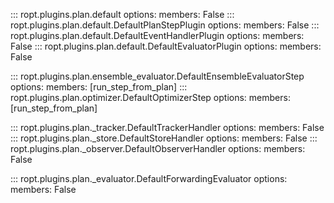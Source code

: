 ::: ropt.plugins.plan.default
    options:
        members: False
::: ropt.plugins.plan.default.DefaultPlanStepPlugin
    options:
        members: False
::: ropt.plugins.plan.default.DefaultEventHandlerPlugin
    options:
        members: False
::: ropt.plugins.plan.default.DefaultEvaluatorPlugin
    options:
        members: False

::: ropt.plugins.plan.ensemble_evaluator.DefaultEnsembleEvaluatorStep
    options:
        members: [run_step_from_plan]
::: ropt.plugins.plan.optimizer.DefaultOptimizerStep
    options:
        members: [run_step_from_plan]

::: ropt.plugins.plan._tracker.DefaultTrackerHandler
    options:
        members: False
::: ropt.plugins.plan._store.DefaultStoreHandler
    options:
        members: False
::: ropt.plugins.plan._observer.DefaultObserverHandler
    options:
        members: False

::: ropt.plugins.plan._evaluator.DefaultForwardingEvaluator
    options:
        members: False
